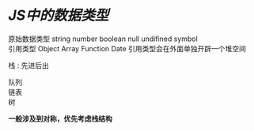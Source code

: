 #  *JS中的数据类型*
原始数据类型 string number boolean null undifined symbol  
引用类型 Object Array Function Date 
引用类型会在外面单独开辟一个堆空间

栈 : 先进后出


队列  
链表  
树  

**一般涉及到对称，优先考虑栈结构**